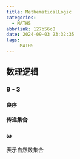 ```yaml
---
title: MethematicalLogic
categories:
  - MATHS
abbrlink: 127b56c8
date: 2024-09-03 23:32:35
tags:
	 MATHS
---
```


## 数理逻辑

### 9 - 3 

#### 良序

#### 传递集合

### ω

表示自然数集合



 
